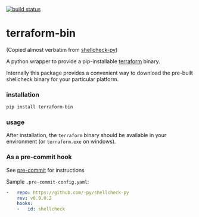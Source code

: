 [![build status](https://github.com/yuvipanda/terraform-bin/actions/workflows/main.yml/badge.svg)](https://github.com/shellcheck-py/shellcheck-py/actions/workflows/main.yml)

# terraform-bin

(Copied almost verbatim from [shellcheck-py](https://github.com/shellcheck-py/shellcheck-py/))

A python wrapper to provide a pip-installable [terraform] binary.

Internally this package provides a convenient way to download the pre-built
shellcheck binary for your particular platform.

### installation

```bash
pip install terraform-bin
```

### usage

After installation, the `terraform` binary should be available in your
environment (or `terraform.exe` on windows).

### As a pre-commit hook

See [pre-commit] for instructions

Sample `.pre-commit-config.yaml`:

```yaml
-   repo: https://github.com/-py/shellcheck-py
    rev: v0.9.0.2
    hooks:
    -   id: shellcheck
```

[terraform]: https://www.terraform.io/
[pre-commit]: https://pre-commit.com

